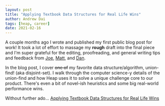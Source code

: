 ```yaml
---
layout: post
title: "Applying Textbook Data Structures for Real Life Wins"
author: Andrew Dai
tags: [heap, career]
date: 2021-02-16
---
```


A couple months ago I wrote and published my first public blog post for work! It took a lot of effort to 
massage my **rough** draft into the final piece and I'm super grateful for the editing, proofreading,
and general writing tips and feedback from [Joe](https://joe.schafer.dev/), 
[Matt](https://www.philosophicalhacker.com/), and [Dan](https://twitter.com/danlovesproofs).

In the blog post, I cover ~~one of~~ my favorite data structure/algorithm, union-find! (aka disjoint-set).
I walk through the computer science-y details of the union-find and how Heap uses it to solve a unique
challenge core to our product. There's even a bit of novel-ish heuristics and some big real-world 
performance wins.

Without further ado... [Applying Textbook Data Structures for Real Life Wins](https://heap.io/blog/engineering/applying-textbook-data-structures-for-real-life-wins)